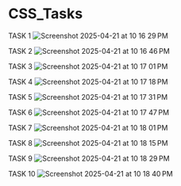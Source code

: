 # CSS_Tasks
TASK 1
![Screenshot 2025-04-21 at 10 16 29 PM](https://github.com/user-attachments/assets/d4d35972-4c1a-4585-8de0-46bccda148c9)

TASK 2
![Screenshot 2025-04-21 at 10 16 46 PM](https://github.com/user-attachments/assets/4a49a344-46be-42ad-b53b-e1e0c1763637)

TASK 3
![Screenshot 2025-04-21 at 10 17 01 PM](https://github.com/user-attachments/assets/6c2784d4-f623-4aa7-b764-f33e7b911734)

TASK 4
![Screenshot 2025-04-21 at 10 17 18 PM](https://github.com/user-attachments/assets/f04149da-e152-41f3-a9f2-91a2573b45ca)

TASK 5
![Screenshot 2025-04-21 at 10 17 31 PM](https://github.com/user-attachments/assets/cc6409fd-8cf1-4022-86e7-3275199aaf6c)

TASK 6 
![Screenshot 2025-04-21 at 10 17 47 PM](https://github.com/user-attachments/assets/8e952254-3ec9-4fb2-b21f-dfda23883381)

TASK 7
![Screenshot 2025-04-21 at 10 18 01 PM](https://github.com/user-attachments/assets/a4040a0a-0cc9-4768-8b38-877942d4e3ad)

TASK 8
![Screenshot 2025-04-21 at 10 18 15 PM](https://github.com/user-attachments/assets/3eb8dc02-29c1-40e8-98a8-30490a457ac2)

TASK 9
![Screenshot 2025-04-21 at 10 18 29 PM](https://github.com/user-attachments/assets/5a11087b-751f-4a90-9a68-a2f72bf5a6d3)

TASK 10
![Screenshot 2025-04-21 at 10 18 40 PM](https://github.com/user-attachments/assets/a7e9d08c-037c-4b0e-a21f-c80ba988db1b)
